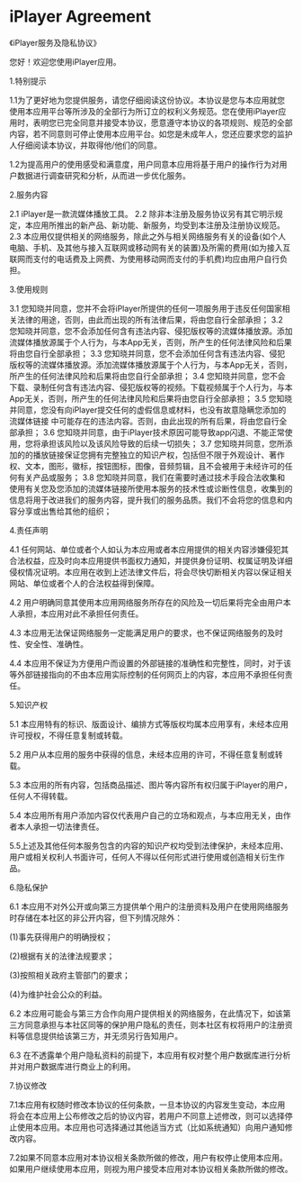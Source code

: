 # iPlayer Agreement
《iPlayer服务及隐私协议》

您好！欢迎您使用iPlayer应用。

1.特别提示

1.1为了更好地为您提供服务，请您仔细阅读这份协议。本协议是您与本应用就您使用本应用平台等所涉及的全部行为所订立的权利义务规范。您在使用iPlayer应用时，表明您已完全同意并接受本协议，愿意遵守本协议的各项规则、规范的全部内容，若不同意则可停止使用本应用平台。如您是未成年人，您还应要求您的监护人仔细阅读本协议，并取得他/他们的同意。

1.2为提高用户的使用感受和满意度，用户同意本应用将基于用户的操作行为对用户数据进行调查研究和分析，从而进一步优化服务。

2.服务内容

2.1 iPlayer是一款流媒体播放工具。
2.2 除非本注册及服务协议另有其它明示规定，本应用所推出的新产品、新功能、新服务，均受到本注册及注册协议规范。
2.3 本应用仅提供相关的网络服务，除此之外与相关网络服务有关的设备(如个人电脑、手机、及其他与接入互联网或移动网有关的装置)及所需的费用(如为接入互联网而支付的电话费及上网费、为使用移动网而支付的手机费)均应由用户自行负担。

3.使用规则

3.1 您知晓并同意，您并不会将iPlayer所提供的任何一项服务用于违反任何国家相关法律的用途，否则，由此而出现的所有法律后果，将由您自行全部承担；
3.2 您知晓并同意，您不会添加任何含有违法内容、侵犯版权等的流媒体播放源。添加流媒体播放源属于个人行为，与本App无关，否则，所产生的任何法律风险和后果将由您自行全部承担；
3.3 您知晓并同意，您不会添加任何含有违法内容、侵犯版权等的流媒体播放源。添加流媒体播放源属于个人行为，与本App无关，否则，所产生的任何法律风险和后果将由您自行全部承担；
3.4 您知晓并同意，您不会下载、录制任何含有违法内容、侵犯版权等的视频。下载视频属于个人行为，与本App无关，否则，所产生的任何法律风险和后果将由您自行全部承担；
3.5 您知晓并同意，您没有向iPlayer提交任何的虚假信息或材料，也没有故意隐瞒您添加的流媒体链接 中可能存在的违法内容。否则，由此出现的所有后果，将由您自行全部承担；
3.6 您知晓并同意，由于iPlayer技术原因可能导致app闪退、不能正常使用，您将承担该风险以及该风险导致的后续一切损失；
3.7 您知晓并同意，您所添加的的播放链接保证您拥有完整独立的知识产权，包括但不限于外观设计、著作权、文本，图形，徽标，按钮图标，图像，音频剪辑，且不会被用于未经许可的任何有关产品或服务；
3.8 您知晓并同意，我们在需要时通过技术手段合法收集和使用有关您及您添加的流媒体链接所使用本服务的技术性或诊断性信息，收集到的信息将用于改进我们的服务内容，提升我们的服务品质。我们不会将您的信息和内容分享或出售给其他的组织；

4.责任声明

4.1 任何网站、单位或者个人如认为本应用或者本应用提供的相关内容涉嫌侵犯其合法权益，应及时向本应用提供书面权力通知，并提供身份证明、权属证明及详细侵权情况证明。本应用在收到上述法律文件后，将会尽快切断相关内容以保证相关网站、单位或者个人的合法权益得到保障。

4.2 用户明确同意其使用本应用网络服务所存在的风险及一切后果将完全由用户本人承担，本应用对此不承担任何责任。

4.3 本应用无法保证网络服务一定能满足用户的要求，也不保证网络服务的及时性、安全性、准确性。

4.4 本应用不保证为方便用户而设置的外部链接的准确性和完整性，同时，对于该等外部链接指向的不由本应用实际控制的任何网页上的内容，本应用不承担任何责任。

5.知识产权

5.1 本应用特有的标识、版面设计、编排方式等版权均属本应用享有，未经本应用许可授权，不得任意复制或转载。

5.2 用户从本应用的服务中获得的信息，未经本应用的许可，不得任意复制或转载。

5.3 本应用的所有内容，包括商品描述、图片等内容所有权归属于iPlayer的用户，任何人不得转载。

5.4 本应用所有用户添加内容仅代表用户自己的立场和观点，与本应用无关，由作者本人承担一切法律责任。

5.5上述及其他任何本服务包含的内容的知识产权均受到法律保护，未经本应用、用户或相关权利人书面许可，任何人不得以任何形式进行使用或创造相关衍生作品。

6.隐私保护

6.1 本应用不对外公开或向第三方提供单个用户的注册资料及用户在使用网络服务时存储在本社区的非公开内容，但下列情况除外：

(1)事先获得用户的明确授权；

(2)根据有关的法律法规要求；

(3)按照相关政府主管部门的要求；

(4)为维护社会公众的利益。

6.2 本应用可能会与第三方合作向用户提供相关的网络服务，在此情况下，如该第三方同意承担与本社区同等的保护用户隐私的责任，则本社区有权将用户的注册资料等信息提供给该第三方，并无须另行告知用户。

6.3 在不透露单个用户隐私资料的前提下，本应用有权对整个用户数据库进行分析并对用户数据库进行商业上的利用。

7.协议修改

7.1本应用有权随时修改本协议的任何条款，一旦本协议的内容发生变动，本应用将会在本应用上公布修改之后的协议内容，若用户不同意上述修改，则可以选择停止使用本应用。本应用也可选择通过其他适当方式（比如系统通知）向用户通知修改内容。

7.2如果不同意本应用对本协议相关条款所做的修改，用户有权停止使用本应用。如果用户继续使用本应用，则视为用户接受本应用对本协议相关条款所做的修改。
